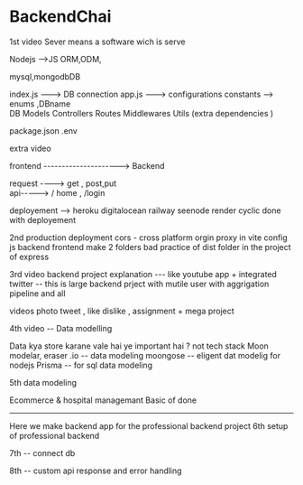 # BackendChai

1st video 
Sever means a software wich is serve

Nodejs -->JS
ORM,ODM,

mysql,mongodbDB


index.js ---> DB connection
app.js   ---> configurations 
constants --> enums ,DBname  
DB
Models
Controllers
Routes
Middlewares
Utils
(extra dependencies )

package.json
.env


extra video 

frontend ---------------------> Backend 

request ----> get , post,put  
api-----> / home , /login 


deployement --> heroku digitalocean railway seenode render cyclic
done with deployement 

2nd  production deployment 
cors - cross platform orgin 
proxy in vite config js 
backend 
frontend make 2 folders 
bad practice of dist folder in the  project of express 

3rd video 
backend project explanation --- like youtube app + integrated twitter -- this is large backend prject with mutile user with aggrigation pipeline and all 

videos photo tweet , like dislike , assignment + mega project 

4th video -- Data modelling 

Data kya store karane vale hai ye important hai ? not tech stack 
Moon modelar, eraser .io  -- data modeling
moongose -- eligent dat modelig  for nodejs
Prisma -- for sql data modeling 

5th data modeling 

Ecommerce & hospital managemant 
Basic of done 

--------------------------------------------------

Here we make backend app for the professional backend project 
6th  setup of professional backend  

7th -- connect db 

8th -- custom api response and error handling 




